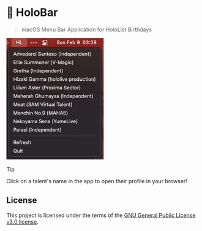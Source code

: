# 🌟 HoloBar

> macOS Menu Bar Application for HoloList Birthdays

![Screenshot of Holobar](./assets/screenshot.png)

> [!TIP]
Click on a talent's name in the app to open their profile in your browser!

## License

This project is licensed under the terms of the [GNU General Public License v3.0 license](./LICENSE.txt).
